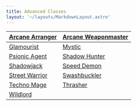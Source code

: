 ```yaml
---
title: Advanced Classes
layout: '~/layouts/MarkdownLayout.astro'
---
```

| [ Arcane Arranger ](/arcana.d20.srd/advanced.classes/arcane.arranger) | [ Arcane Weaponmaster ](/arcana.d20.srd/advanced.classes/arcane.weaponmaster) |
|---|---|
| [ Glamourist ](/arcana.d20.srd/advanced.classes/glamourist) | [ Mystic ](/arcana.d20.srd/advanced.classes/mystic) |
| [ Psionic Agent ](/arcana.d20.srd/advanced.classes/psionic.agent) | [ Shadow Hunter ](/arcana.d20.srd/advanced.classes/shadow.hunter) |
| [ Shadowjack ](/arcana.d20.srd/advanced.classes/shadowjack) | [ Speed Demon ](/arcana.d20.srd/advanced.classes/speed.demon) |
| [ Street Warrior ](/arcana.d20.srd/advanced.classes/street.warrior) | [ Swashbuckler ](/arcana.d20.srd/advanced.classes/swashbuckler) |
| [ Techno Mage ](/arcana.d20.srd/advanced.classes/techno.mage) | [ Thrasher ](/arcana.d20.srd/advanced.classes/thrasher) |
| [ Wildlord ](/arcana.d20.srd/advanced.classes/wildlord) |
